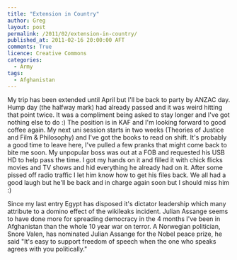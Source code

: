 ```yaml
---
title: "Extension in Country"
author: Greg
layout: post
permalink: /2011/02/extension-in-country/
published_at: 2011-02-16 20:00:00 AFT
comments: True
licence: Creative Commons
categories:
  - Army
tags:
  - Afghanistan
---
```


My trip has been extended until April but I'll be back to party by ANZAC day. Hump day (the halfway mark) had already passed and it was weird hitting that point twice. It was a compliment being asked to stay longer and I've got nothing else to do :) The position is in KAF and I'm looking forward to good coffee again. My next uni session starts in two weeks (Theories of Justice and Film & Philosophy) and I've got the books to read on shift. It's probably a good time to leave here, I've pulled a few pranks that might come back to bite me soon. My unpopular boss was out at a FOB and requested his USB HD to help pass the time. I got my hands on it and filled it with chick flicks movies and TV shows and hid everything he already had on it. After some pissed off radio traffic I let him know how to get his files back. We all had a good laugh but he'll be back and in charge again soon but I should miss him :)

Since my last entry Egypt has disposed it's dictator leadership which many attribute to a domino effect of the wikileaks incident. Julian Assange seems to have done more for spreading democracy in the 4 months I've been in Afghanistan than the whole 10 year war on terror.  A Norwegian politician, Snore Valen, has nominated Julian Assange for the Nobel peace prize, he said "It's easy to support freedom of speech when the one who speaks agrees with you politically."
